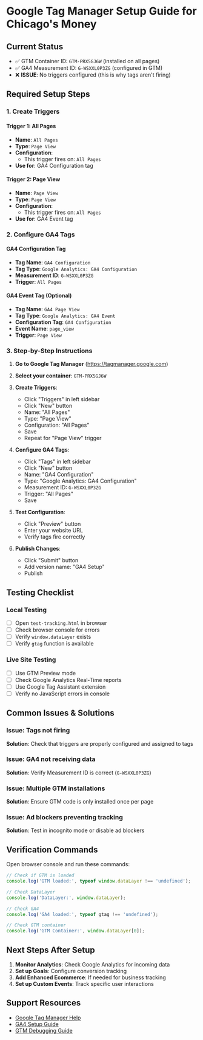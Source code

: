 # Google Tag Manager Setup Guide for Chicago's Money

## Current Status
- ✅ GTM Container ID: `GTM-PRX5GJ6W` (installed on all pages)
- ✅ GA4 Measurement ID: `G-WSXXL0P3ZG` (configured in GTM)
- ❌ **ISSUE**: No triggers configured (this is why tags aren't firing)

## Required Setup Steps

### 1. Create Triggers

#### Trigger 1: All Pages
- **Name**: `All Pages`
- **Type**: `Page View`
- **Configuration**: 
  - This trigger fires on: `All Pages`
- **Use for**: GA4 Configuration tag

#### Trigger 2: Page View
- **Name**: `Page View`
- **Type**: `Page View`
- **Configuration**:
  - This trigger fires on: `All Pages`
- **Use for**: GA4 Event tag

### 2. Configure GA4 Tags

#### GA4 Configuration Tag
- **Tag Name**: `GA4 Configuration`
- **Tag Type**: `Google Analytics: GA4 Configuration`
- **Measurement ID**: `G-WSXXL0P3ZG`
- **Trigger**: `All Pages`

#### GA4 Event Tag (Optional)
- **Tag Name**: `GA4 Page View`
- **Tag Type**: `Google Analytics: GA4 Event`
- **Configuration Tag**: `GA4 Configuration`
- **Event Name**: `page_view`
- **Trigger**: `Page View`

### 3. Step-by-Step Instructions

1. **Go to Google Tag Manager** (https://tagmanager.google.com)
2. **Select your container**: `GTM-PRX5GJ6W`
3. **Create Triggers**:
   - Click "Triggers" in left sidebar
   - Click "New" button
   - Name: "All Pages"
   - Type: "Page View"
   - Configuration: "All Pages"
   - Save
   - Repeat for "Page View" trigger

4. **Configure GA4 Tags**:
   - Click "Tags" in left sidebar
   - Click "New" button
   - Name: "GA4 Configuration"
   - Type: "Google Analytics: GA4 Configuration"
   - Measurement ID: `G-WSXXL0P3ZG`
   - Trigger: "All Pages"
   - Save

5. **Test Configuration**:
   - Click "Preview" button
   - Enter your website URL
   - Verify tags fire correctly

6. **Publish Changes**:
   - Click "Submit" button
   - Add version name: "GA4 Setup"
   - Publish

## Testing Checklist

### Local Testing
- [ ] Open `test-tracking.html` in browser
- [ ] Check browser console for errors
- [ ] Verify `window.dataLayer` exists
- [ ] Verify `gtag` function is available

### Live Site Testing
- [ ] Use GTM Preview mode
- [ ] Check Google Analytics Real-Time reports
- [ ] Use Google Tag Assistant extension
- [ ] Verify no JavaScript errors in console

## Common Issues & Solutions

### Issue: Tags not firing
**Solution**: Check that triggers are properly configured and assigned to tags

### Issue: GA4 not receiving data
**Solution**: Verify Measurement ID is correct (`G-WSXXL0P3ZG`)

### Issue: Multiple GTM installations
**Solution**: Ensure GTM code is only installed once per page

### Issue: Ad blockers preventing tracking
**Solution**: Test in incognito mode or disable ad blockers

## Verification Commands

Open browser console and run these commands:

```javascript
// Check if GTM is loaded
console.log('GTM loaded:', typeof window.dataLayer !== 'undefined');

// Check DataLayer
console.log('DataLayer:', window.dataLayer);

// Check GA4
console.log('GA4 loaded:', typeof gtag !== 'undefined');

// Check GTM container
console.log('GTM Container:', window.dataLayer[0]);
```

## Next Steps After Setup

1. **Monitor Analytics**: Check Google Analytics for incoming data
2. **Set up Goals**: Configure conversion tracking
3. **Add Enhanced Ecommerce**: If needed for business tracking
4. **Set up Custom Events**: Track specific user interactions

## Support Resources

- [Google Tag Manager Help](https://support.google.com/tagmanager)
- [GA4 Setup Guide](https://support.google.com/analytics/answer/9304153)
- [GTM Debugging Guide](https://support.google.com/tagmanager/answer/6105163)
